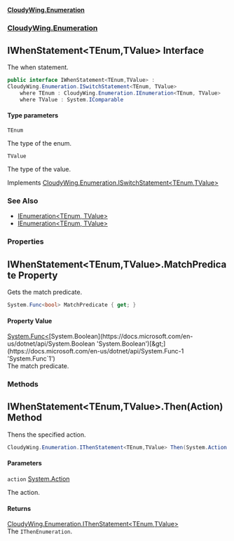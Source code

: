 #### [CloudyWing.Enumeration](index.md 'index')
### [CloudyWing.Enumeration](CloudyWing.Enumeration.md 'CloudyWing.Enumeration')

## IWhenStatement<TEnum,TValue> Interface

The when statement.

```csharp
public interface IWhenStatement<TEnum,TValue> :
CloudyWing.Enumeration.ISwitchStatement<TEnum, TValue>
    where TEnum : CloudyWing.Enumeration.IEnumeration<TEnum, TValue>
    where TValue : System.IComparable
```
#### Type parameters

<a name='CloudyWing.Enumeration.IWhenStatement_TEnum,TValue_.TEnum'></a>

`TEnum`

The type of the enum.

<a name='CloudyWing.Enumeration.IWhenStatement_TEnum,TValue_.TValue'></a>

`TValue`

The type of the value.

Implements [CloudyWing.Enumeration.ISwitchStatement&lt;](CloudyWing.Enumeration.ISwitchStatement_TEnum,TValue_.md 'CloudyWing.Enumeration.ISwitchStatement<TEnum,TValue>')[TEnum](CloudyWing.Enumeration.IWhenStatement_TEnum,TValue_.md#CloudyWing.Enumeration.IWhenStatement_TEnum,TValue_.TEnum 'CloudyWing.Enumeration.IWhenStatement<TEnum,TValue>.TEnum')[,](CloudyWing.Enumeration.ISwitchStatement_TEnum,TValue_.md 'CloudyWing.Enumeration.ISwitchStatement<TEnum,TValue>')[TValue](CloudyWing.Enumeration.IWhenStatement_TEnum,TValue_.md#CloudyWing.Enumeration.IWhenStatement_TEnum,TValue_.TValue 'CloudyWing.Enumeration.IWhenStatement<TEnum,TValue>.TValue')[&gt;](CloudyWing.Enumeration.ISwitchStatement_TEnum,TValue_.md 'CloudyWing.Enumeration.ISwitchStatement<TEnum,TValue>')

### See Also
- [IEnumeration&lt;TEnum, TValue&gt;](CloudyWing.Enumeration.ISwitchStatement_TEnum,TValue_.md 'CloudyWing.Enumeration.ISwitchStatement<TEnum,TValue>')
- [IEnumeration&lt;TEnum, TValue&gt;](CloudyWing.Enumeration.IEnumeration_TEnum,TValue_.md 'CloudyWing.Enumeration.IEnumeration<TEnum,TValue>')
### Properties

<a name='CloudyWing.Enumeration.IWhenStatement_TEnum,TValue_.MatchPredicate'></a>

## IWhenStatement<TEnum,TValue>.MatchPredicate Property

Gets the match predicate.

```csharp
System.Func<bool> MatchPredicate { get; }
```

#### Property Value
[System.Func&lt;](https://docs.microsoft.com/en-us/dotnet/api/System.Func-1 'System.Func`1')[System.Boolean](https://docs.microsoft.com/en-us/dotnet/api/System.Boolean 'System.Boolean')[&gt;](https://docs.microsoft.com/en-us/dotnet/api/System.Func-1 'System.Func`1')  
The match predicate.
### Methods

<a name='CloudyWing.Enumeration.IWhenStatement_TEnum,TValue_.Then(System.Action)'></a>

## IWhenStatement<TEnum,TValue>.Then(Action) Method

Thens the specified action.

```csharp
CloudyWing.Enumeration.IThenStatement<TEnum,TValue> Then(System.Action action);
```
#### Parameters

<a name='CloudyWing.Enumeration.IWhenStatement_TEnum,TValue_.Then(System.Action).action'></a>

`action` [System.Action](https://docs.microsoft.com/en-us/dotnet/api/System.Action 'System.Action')

The action.

#### Returns
[CloudyWing.Enumeration.IThenStatement&lt;](CloudyWing.Enumeration.IThenStatement_TEnum,TValue_.md 'CloudyWing.Enumeration.IThenStatement<TEnum,TValue>')[TEnum](CloudyWing.Enumeration.IWhenStatement_TEnum,TValue_.md#CloudyWing.Enumeration.IWhenStatement_TEnum,TValue_.TEnum 'CloudyWing.Enumeration.IWhenStatement<TEnum,TValue>.TEnum')[,](CloudyWing.Enumeration.IThenStatement_TEnum,TValue_.md 'CloudyWing.Enumeration.IThenStatement<TEnum,TValue>')[TValue](CloudyWing.Enumeration.IWhenStatement_TEnum,TValue_.md#CloudyWing.Enumeration.IWhenStatement_TEnum,TValue_.TValue 'CloudyWing.Enumeration.IWhenStatement<TEnum,TValue>.TValue')[&gt;](CloudyWing.Enumeration.IThenStatement_TEnum,TValue_.md 'CloudyWing.Enumeration.IThenStatement<TEnum,TValue>')  
The `IThenEnumeration`.